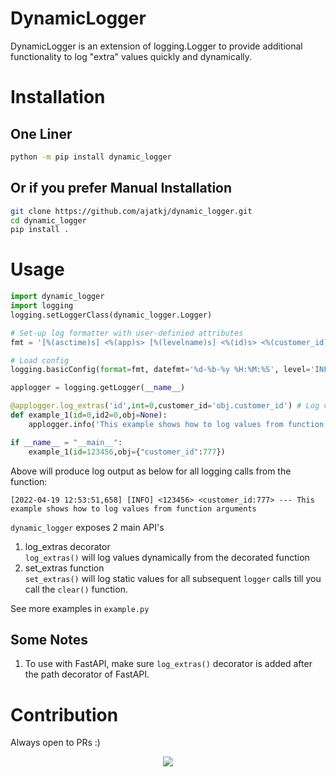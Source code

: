 # DynamicLogger

DynamicLogger is an extension of logging.Logger to provide additional functionality to log "extra" values quickly and dynamically. </br>

# Installation

## One Liner
```bash
python -m pip install dynamic_logger
```

## Or if you prefer Manual Installation
``` bash
git clone https://github.com/ajatkj/dynamic_logger.git
cd dynamic_logger
pip install .
```

# Usage
```python
import dynamic_logger
import logging
logging.setLoggerClass(dynamic_logger.Logger)

# Set-up log formatter with user-definied attributes
fmt = '[%(asctime)s] <%(app)s> [%(levelname)s] <%(id)s> <%(customer_id)s> --- %(message)s' # Note: format attributes in <> are user-definited

# Load config
logging.basicConfig(format=fmt, datefmt='%d-%b-%y %H:%M:%S', level='INFO')

applogger = logging.getLogger(__name__)

@applogger.log_extras('id',int=0,customer_id='obj.customer_id') # Log value of 'id' and 'obj.customer_id'
def example_1(id=0,id2=0,obj=None):
    applogger.info('This example shows how to log values from function arguments')

if __name__ = "__main__":
    example_1(id=123456,obj={"customer_id":777})
```

Above will produce log output as below for all logging calls from the function:

```
[2022-04-19 12:53:51,658] [INFO] <123456> <customer_id:777> --- This example shows how to log values from function arguments
```

`dynamic_logger` exposes 2 main API's

1. log_extras decorator  
   `log_extras()` will log values dynamically from the decorated function
2. set_extras function  
    `set_extras()` will log static values for all subsequent `logger` calls till you call the `clear()` function.

See more examples in `example.py`

## Some Notes
1. To use with FastAPI, make sure `log_extras()` decorator is added after the path decorator of FastAPI.

# Contribution
Always open to PRs :)

<p align="center"><a href="https://github.com/ajatkj/dynamic_logger/blob/main/LICENSE"><img src="https://img.shields.io/static/v1.svg?style=flat-square&label=License&message=MIT&logoColor=eceff4&logo=github&colorA=4c566a&colorB=88c0d0"/></a></p>